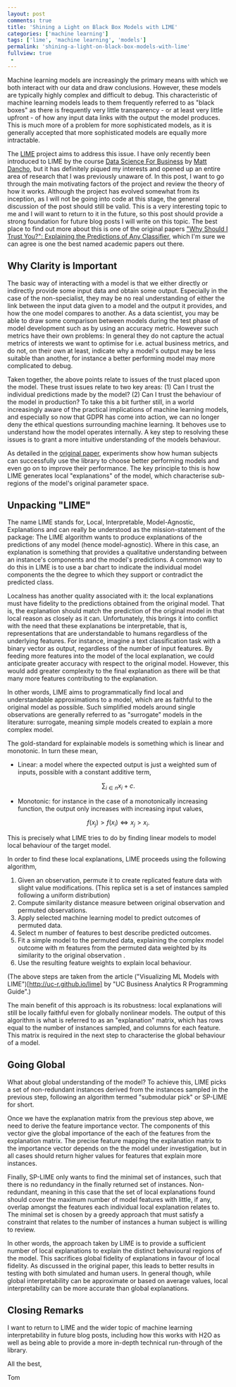 ```yaml
---
layout: post
comments: true
title: 'Shining a Light on Black Box Models with LIME'
categories: ['machine learning']
tags: ['lime', 'machine learning', 'models']
permalink: 'shining-a-light-on-black-box-models-with-lime'
fullview: true
 -
---
```


Machine learning models are increasingly the primary means with which we both interact with our data and draw conclusions. However, these models are typically highly complex and difficult to debug. This characteristic of machine learning models leads to them frequently referred to as "black boxes" as there is frequently very little transparency - or at least very little upfront - of how any input data links with the output the model produces. This is much more of a problem for more sophisticated models, as it is generally accepted that more sophisticated models are equally more intractable.

The [LIME](https://github.com/marcotcr/lime) project aims to address this issue. I have only recently been introduced to LIME by the course [Data Science For Business](https://university.business-science.io/p/hr201-using-machine-learning-h2o-lime-to-predict-employee-turnover) by [Matt Dancho](https://twitter.com/mdancho84), but it has definitely piqued my interests and opened up an entire area of research that I was previously unaware of. In this post, I want to go through the main motivating factors of the project and review the theory of how it works. Although the project has evolved somewhat from its inception, as I will not be going into code at this stage, the general discussion of the post should still be valid. This is a very interesting topic to me and I will want to return to it in the future, so this post should provide a strong foundation for future blog posts I will write on this topic. The best place to find out more about this is one of the original papers ["Why Should I Trust You?": Explaining the Predictions of Any Classifier](https://arxiv.org/abs/1602.04938), which I'm sure we can agree is one the best named academic papers out there.

## Why Clarity is Important

The basic way of interacting with a model is that we either directly or indirectly provide some input data and obtain some output. Especially in the case of the non-specialist, they may be no real understanding of either the link  between the input data given to a model and the output it provides, and how the one model compares to another. As a data scientist, you may be able to draw some comparison between models during the test phase of model development such as by using an accuracy metric. However such metrics have their own problems: In general they do not capture the actual metrics of interests we want to optimise for i.e. actual business metrics, and do not, on their own at least, indicate why a model's output may be less suitable than another, for instance a better performing model may more complicated to debug.

Taken together, the above points relate to issues of the trust placed upon the model. These trust issues relate to two key areas: (1) Can I trust the individual predictions made by the model? (2) Can I trust the behaviour of the model in production? To take this a bit further still, in a world increasingly aware of the practical implications of machine learning models, and especially so now that GDPR has come into action, we can no longer deny the ethical questions surrounding machine learning. It behoves use to understand how the model operates internally. A key step to resolving these issues is to grant a more intuitive understanding of the models behaviour.

As detailed in the [original paper](https://arxiv.org/abs/1602.04938), experiments show how human subjects can successfully use the library to choose better performing models and even go on to improve their performance. The key principle to this is how LIME generates local "explanations" of the model, which characterise sub-regions of the model's original parameter space.

## Unpacking "LIME"

The name LIME stands for, Local, Interpretable, Model-Agnostic, Explanations and can really be understood as the mission-statement of the package: The LIME algorithm wants to produce explanations of the predictions of any model (hence model-agnostic). Where in this case, an explanation is something that provides a qualitative understanding between an instance's components and the model's predictions. A common way to do this in LIME is to use a bar chart to indicate the individual model components the the degree to which they support or contradict the predicted class. 

Localness has another quality associated with it: the local explanations must have fidelity to the predictions obtained from the original model. That is, the explanation should match the prediction of the original model in that local reason as closely as it can. Unfortunately, this brings it into conflict with the need that these explanations be interpretable, that is, representations that are understandable to humans regardless of the underlying features. For instance, imagine a text classification task with a binary vector as output, regardless of the number of input features. By feeding more features into the model of the local explanation, we could anticipate greater accuracy with respect to the original model. However, this would add greater complexity to the final explanation as there will be that many more features contributing to the explanation. 

In other words, LIME aims to programmatically find local and understandable approximations to a model, which are as faithful to the original model as possible. Such simplified models around single observations are generally referred to as "surrogate" models in the literature: surrogate, meaning simple models created to explain a more complex model.

The gold-standard for explainable models is something which is linear and monotonic. In turn these mean,
* Linear: a model where the expected output is just a weighted sum of inputs, possible with a constant additive term,

$$
    \sum_{i\in n} x_i + c.
$$

* Monotonic: for instance in the case of a monotonically increasing function, the output only increases with increasing input values,

$$
    f(x_j) > f(x_i) \iff x_j > x_i.
$$

This is precisely what LIME tries to do by finding linear models to model local behaviour of the target model.

In order to find these local explanations, LIME proceeds using the following algorithm,

1. Given an observation, permute it to create replicated feature data with slight value modifications. (This replica set is a set of instances sampled following a uniform distribution)
2. Compute similarity distance measure between original observation and permuted observations.
3. Apply selected machine learning model to predict outcomes of permuted data.
4. Select m number of features to best describe predicted outcomes.
5. Fit a simple model to the permuted data, explaining the complex model outcome with m features from the permuted data weighted by its similarity to the original observation .
6. Use the resulting feature weights to explain local behaviour.

(The above steps are taken from the article ("Visualizing ML Models with LIME")[http://uc-r.github.io/lime] by "UC Business Analytics R Programming Guide".)

The main benefit of this approach is its robustness: local explanations will still be locally faithful even for globally nonlinear models. The output of this algorithm is what is referred to as an "explanation" matrix, which has rows equal to the number of instances sampled, and columns for each feature. This matrix is required in the next step to characterise the global behaviour of a model.

## Going Global

What about global understanding of the model? To achieve this, LIME picks a set of non-redundant instances derived from the instances sampled in the previous step, following an algorithm termed "submodular pick" or SP-LIME for short. 

Once we have the explanation matrix from the previous step above, we need to derive the feature importance vector. The components of this vector give the global importance of the each of the features from the explanation matrix. The precise feature mapping the explanation matrix to the importance vector depends on the the model under investigation, but in all cases should return higher values for features that explain more instances.

Finally, SP-LIME only wants to find the minimal set of instances, such that there is no redundancy in the finally returned set of instances.
Non-redundant, meaning in this case that the set of local explanations found should cover the maximum number of model features with little, if any, overlap amongst the features each individual local explanation relates to. The minimal set is chosen by a greedy approach that must satisfy a constraint that relates to the number of instances a human subject is willing to review.

In other words, the approach taken by LIME is to provide a sufficient number of local explanations to explain the distinct behavioural regions of the model. This sacrifices global fidelity of explanations in favour of local fidelity. As discussed in the original paper, this leads to better results in testing with both simulated and human users. In general though, while global interpretability can be approximate or based on average values, local interpretability can be more accurate than global explanations.

## Closing Remarks

I want to return to LIME and the wider topic of machine learning interpretability in future blog posts, including how this works with H2O as well as being able to provide a more in-depth technical run-through of the library.

All the best,

Tom
